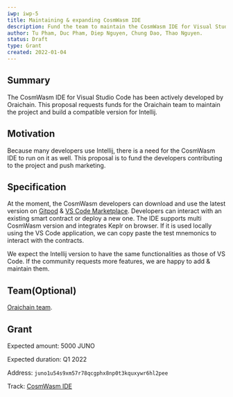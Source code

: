 ```yaml
---
iwp: iwp-5
title: Maintaining & expanding CosmWasm IDE
description: Fund the team to maintain the CosmWasm IDE for Visual Studio Code & expand it to Intellij
author: Tu Pham, Duc Pham, Diep Nguyen, Chung Dao, Thao Nguyen.
status: Draft
type: Grant
created: 2022-01-04
---
```


## Summary

The CosmWasm IDE for Visual Studio Code has been actively developed by Oraichain. This proposal requests funds for the Oraichain team to maintain the project and build a compatible version for Intellij.

## Motivation

Because many developers use Intellij, there is a need for the CosmWasm IDE to run on it as well. This proposal is to fund the developers contributing to the project and push marketing.

## Specification

At the moment, the CosmWasm developers can download and use the latest version on [Gitpod](https://github.com/InterWasm/cw-gitpod) & [VS Code Marketplace](https://marketplace.visualstudio.com/items?itemName=oraichain.cosmwasm). Developers can interact with an existing smart contract or deploy a new one. The IDE supports multi CosmWasm version and integrates Keplr on browser. If it is used locally using the VS Code application, we can copy paste the test mnemonics to interact with the contracts.

We expect the Intellij version to have the same functionalities as those of VS Code. If the community requests more features, we are happy to add & maintain them.

## Team(Optional)

[Oraichain team](https://orai.io).

## Grant

Expected amount: 5000 JUNO

Expected duration: Q1 2022

Address: `juno1u54s9xm57r78qcgphx8np0t3kquxywr6hl2pee`

Track: [CosmWasm IDE](https://github.com/InterWasm/DAO/tree/main/projects/CosmWasm%20IDE)